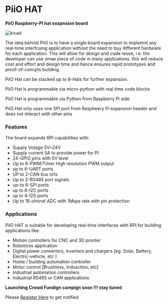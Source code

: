 
# PiiO HAT


**PiiO Raspberry-PI hat exapnsion board**

![kicad](https://user-images.githubusercontent.com/58411599/109783149-57d89780-7c12-11eb-9fc4-cb6349e3340b.jpg)

The idea behind PiiO is to have a single board expansion to implemnt any real-time interfcaing application without the need to buy different hardware for each application. This will allow for design and code reuse, i.e. the developer can use smae piece of code in many applications. this will reduce cost and effort and design time and hance ensures rapid prototypes and proof-of-concpts building.

PiiO Hat can be stacked up to 8-Hats for further expansion.

PiiO Hat is programmable via micro-python with real time code blocks 

PiiO Hat is programmable via Python from Raspberry Pi side 

PiiO Hat only uses one SPI port from Raspbeery Pi expansion header and does not interact with other pins 

### Features
The board expands RPI capabilities with:
* Supply Votage 5V~24V
* Supply current 5A to provide power for PI 
* 24-GPIO pins with 5V level
* Up to 6-PWM/Timer High resolution PWM output
* up to 6-UART ports
* UP to 2-CAN bus orts
* Up to 2-RS485 port signals 
* up-to 6-SPI ports
* up to 6-I2C ports
* up to 4-I2S ports 
* Up to 16-chnnel ADC with 1Msps rate with pin protection 


### Applications
PiiO HAT is suitable for developing real-time interfaces with RPI for building applications like:
* Motion controllers for CNC and 3D pronter 
* Robotices application 
* Digital power converters, inverters and chargers [eg. Solar, Battery, Electric-vehicle, etc ]
* Home / building automation controller
* Motor control [Brushless, Indusction, etc]
* Industrail automation controllers 
* industrial RS485 or CAN applications


**Launching Crowd Fundign campign soon !!! stay tuned**


Please <a href="https://forms.gle/T51iPF2LUm4xhsgp7" class="button big">Register Here</a> to get notified 




